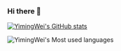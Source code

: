 ### Hi there 👋

<!--
**YimingWei/YimingWei** is a ✨ _special_ ✨ repository because its `README.md` (this file) appears on your GitHub profile.

Here are some ideas to get you started:

- 🔭 I’m currently working on ...
- 🌱 I’m currently learning ...
- 👯 I’m looking to collaborate on ...
- 🤔 I’m looking for help with ...
- 💬 Ask me about ...
- 📫 How to reach me: ...
- 😄 Pronouns: ...
- ⚡ Fun fact: ...
-->

[![YimingWei's GitHub stats](https://github-readme-stats.vercel.app/api?username=YimingWei)](https://github.com/anuraghazra/github-readme-stats)

![YimingWei's Most used languages](https://github-readme-stats.vercel.app/api/top-langs?username=YimingWei&layout=compact&hide_border=true&langs_count=10)
